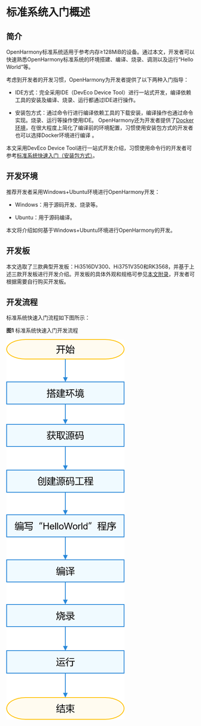 # 标准系统入门概述


## 简介

OpenHarmony标准系统适用于参考内存≥128MiB的设备。通过本文，开发者可以快速熟悉OpenHarmony标准系统的环境搭建、编译、烧录、调测以及运行“Hello World”等。

考虑到开发者的开发习惯，OpenHarmony为开发者提供了以下两种入门指导：

- IDE方式：完全采用IDE（DevEco Device Tool）进行一站式开发，编译依赖工具的安装及编译、烧录、运行都通过IDE进行操作。

- 安装包方式：通过命令行进行编译依赖工具的下载安装，编译操作也通过命令实现。烧录、运行等操作使用IDE。
  OpenHarmony还为开发者提供了[Docker环境](../get-code/gettools-acquire.md)，在很大程度上简化了编译前的环境配置，习惯使用安装包方式的开发者也可以选择Docker环境进行编译 。

本文采用DevEco Device Tool进行一站式开发介绍，习惯使用命令行的开发者可参考[标准系统快速入门（安装包方式）](../quick-start/quickstart-standard-overview.md)。


## 开发环境

推荐开发者采用Windows+Ubuntu环境进行OpenHarmony开发：

- Windows：用于源码开发、烧录等。

- Ubuntu：用于源码编译。

本文将介绍如何基于Windows+Ubuntu环境进行OpenHarmony的开发。


## 开发板

本文选取了三款典型开发板：Hi3516DV300、Hi3751V350和RK3568，并基于上述三款开发板进行开发介绍。开发板的具体外观和规格可参见[本文附录](../quick-start/quickstart-ide-standard-board-introduction-hi3516.md)，开发者可根据需要自行购买开发板。


## 开发流程

标准系统快速入门流程如下图所示：

  **图1** 标准系统快速入门开发流程

  ![zh-cn_image_0000001271562257](figures/zh-cn_image_0000001271562257.png)
